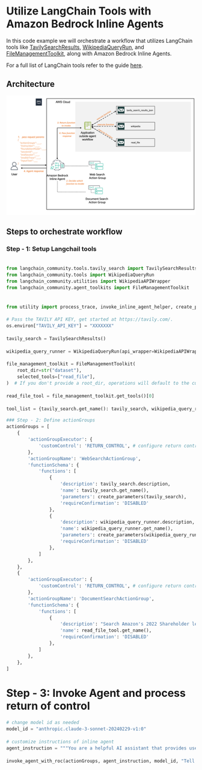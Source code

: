 # Utilize LangChain Tools with Amazon Bedrock Inline Agents

In this code example we will orchestrate a workflow that utilizes LangChain tools like [TavilySearchResults](https://python.langchain.com/docs/integrations/tools/tavily_search/), [WikipediaQueryRun](https://api.python.langchain.com/en/latest/tools/langchain_community.tools.wikipedia.tool.WikipediaQueryRun.html), and [FileManagementToolkit](https://python.langchain.com/docs/integrations/tools/filesystem/), along with Amazon Bedrock Inline Agents. 

For a full list of LangChain tools refer to the guide [here](https://python.langchain.com/docs/integrations/tools/).

## Architecture

![architecure](./architecture.png)

## Steps to orchestrate workflow

### Step - 1: Setup Langchail tools

```python

from langchain_community.tools.tavily_search import TavilySearchResults
from langchain_community.tools import WikipediaQueryRun
from langchain_community.utilities import WikipediaAPIWrapper
from langchain_community.agent_toolkits import FileManagementToolkit


from utility import process_trace, invoke_inline_agent_helper, create_parameters, invoke_agent_with_roc

# Pass the TAVILY API KEY, get started at https://tavily.com/.
os.environ["TAVILY_API_KEY"] = "XXXXXXX"

tavily_search = TavilySearchResults()

wikipedia_query_runner = WikipediaQueryRun(api_wrapper=WikipediaAPIWrapper(top_k_results=1, doc_content_chars_max=100))

file_management_toolkit = FileManagementToolkit(
    root_dir=str("dataset"),
    selected_tools=["read_file"],
)  # If you don't provide a root_dir, operations will default to the current working directory

read_file_tool = file_management_toolkit.get_tools()[0]

tool_list = {tavily_search.get_name(): tavily_search, wikipedia_query_runner.get_name(): wikipedia_query_runner, read_file_tool.get_name(): read_file_tool}
```

```python
### Step - 2: Define actionGroups
actionGroups = [
    {
        'actionGroupExecutor': {
            'customControl': 'RETURN_CONTROL', # configure return control
        },
        'actionGroupName': 'WebSearchActionGroup',
        'functionSchema': {
            'functions': [
                {
                    'description': tavily_search.description,
                    'name': tavily_search.get_name(),
                    'parameters': create_parameters(tavily_search),
                    'requireConfirmation': 'DISABLED'
                },
                {
                    'description': wikipedia_query_runner.description,
                    'name': wikipedia_query_runner.get_name(),
                    'parameters': create_parameters(wikipedia_query_runner),
                    'requireConfirmation': 'DISABLED'
                },
            ]
        },
    },
    {
        'actionGroupExecutor': {
            'customControl': 'RETURN_CONTROL', # configure return control
        },
        'actionGroupName': 'DocumentSearchActionGroup',
        'functionSchema': {
            'functions': [
                {
                    'description': "Search Amazon's 2022 Shareholder letter",
                    'name': read_file_tool.get_name(),
                    'requireConfirmation': 'DISABLED'
                },
            ]
        },
    },
]
```

# Step - 3: Invoke Agent and process return of control

```python
# change model id as needed
model_id = "anthropic.claude-3-sonnet-20240229-v1:0"

# customize instructions of inline agent
agent_instruction = """You are a helpful AI assistant that provides users with latest updates in Generative Ai."""

invoke_agent_with_roc(actionGroups, agent_instruction, model_id, "Tell me top 5 latest products in Generative Ai.", tool_list)

```